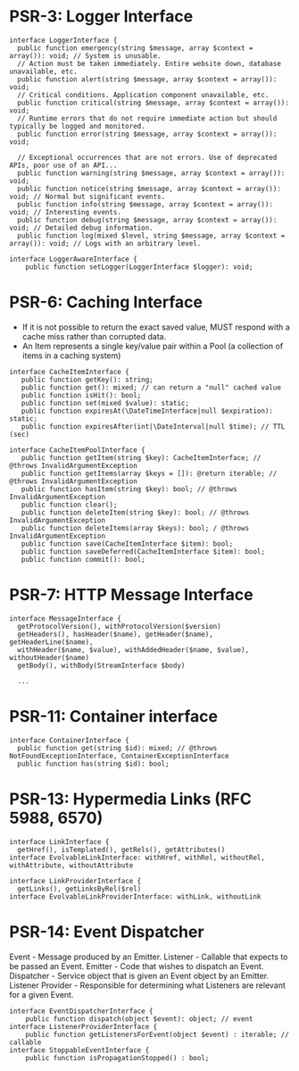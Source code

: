 # PSR-3: Logger Interface
```
interface LoggerInterface {
  public function emergency(string $message, array $context = array()): void; // System is unusable.
  // Action must be taken immediately. Entire website down, database unavailable, etc. 
  public function alert(string $message, array $context = array()): void; 
  // Critical conditions. Application component unavailable, etc.
  public function critical(string $message, array $context = array()): void; 
  // Runtime errors that do not require immediate action but should typically be logged and monitored.
  public function error(string $message, array $context = array()): void; 

  // Exceptional occurrences that are not errors. Use of deprecated APIs, poor use of an API...
  public function warning(string $message, array $context = array()): void; 
  public function notice(string $message, array $context = array()): void; // Normal but significant events.
  public function info(string $message, array $context = array()): void; // Interesting events.
  public function debug(string $message, array $context = array()): void; // Detailed debug information.
  public function log(mixed $level, string $message, array $context = array()): void; // Logs with an arbitrary level.

interface LoggerAwareInterface {
    public function setLogger(LoggerInterface $logger): void;
```

# PSR-6: Caching Interface
- If it is not possible to return the exact saved value, MUST respond with a cache miss rather than corrupted data.
- An Item represents a single key/value pair within a Pool (a collection of items in a caching system)
```
interface CacheItemInterface {
   public function getKey(): string;
   public function get(): mixed; // can return a "null" cached value
   public function isHit(): bool;
   public function set(mixed $value): static;
   public function expiresAt(\DateTimeInterface|null $expiration): static;
   public function expiresAfter(int|\DateInterval|null $time); // TTL (sec)

interface CacheItemPoolInterface {
   public function getItem(string $key): CacheItemInterface; // @throws InvalidArgumentException
   public function getItems(array $keys = []): @return iterable; // @throws InvalidArgumentException
   public function hasItem(string $key): bool; // @throws InvalidArgumentException
   public function clear();
   public function deleteItem(string $key): bool; // @throws InvalidArgumentException
   public function deleteItems(array $keys): bool; / @throws InvalidArgumentException
   public function save(CacheItemInterface $item): bool;
   public function saveDeferred(CacheItemInterface $item): bool;
   public function commit(): bool;
```

# PSR-7: HTTP Message Interface
```
interface MessageInterface {
  getProtocolVersion(), withProtocolVersion($version)
  getHeaders(), hasHeader($name), getHeader($name), getHeaderLine($name), 
  withHeader($name, $value), withAddedHeader($name, $value), withoutHeader($name)
  getBody(), withBody(StreamInterface $body)
  
  ...
```

# PSR-11: Container interface
```
interface ContainerInterface {
  public function get(string $id): mixed; // @throws NotFoundExceptionInterface, ContainerExceptionInterface
  public function has(string $id): bool;
```

# PSR-13: Hypermedia Links (RFC 5988, 6570)
```
interface LinkInterface {
  getHref(), isTemplated(), getRels(), getAttributes()
interface EvolvableLinkInterface: withHref, withRel, withoutRel, withAttribute, withoutAttribute

interface LinkProviderInterface {
  getLinks(), getLinksByRel($rel)
interface EvolvableLinkProviderInterface: withLink, withoutLink
```

# PSR-14: Event Dispatcher
Event - Message produced by an Emitter.
Listener - Callable that expects to be passed an Event. 
Emitter - Code that wishes to dispatch an Event. 
Dispatcher - Service object that is given an Event object by an Emitter. 
Listener Provider - Responsible for determining what Listeners are relevant for a given Event.
```
interface EventDispatcherInterface {
    public function dispatch(object $event): object; // event
interface ListenerProviderInterface {
    public function getListenersForEvent(object $event) : iterable; // callable
interface StoppableEventInterface {
    public function isPropagationStopped() : bool;
```
